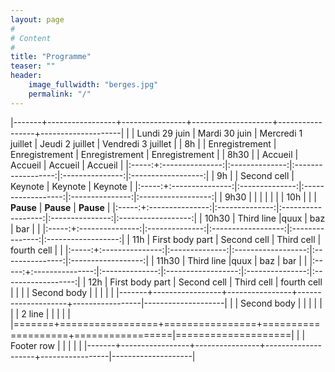 ```yaml
---
layout: page
#
# Content
#
title: "Programme"
teaser: ""
header:
    image_fullwidth: "berges.jpg"
    permalink: "/"
---
```


|-------+-----------------+----------------+--------------------+-----------------+--------------------|
|       | Lundi 29 juin   | Mardi 30 juin  | Mercredi 1 juillet | Jeudi 2 juillet | Vendredi 3 juillet |
| 8h    |                 | Enregistrement |    Enregistrement  | Enregistrement  | Enregistrement     |
| 8h30  |                 | Accueil        | Accueil            | Accueil         | Accueil            |
|:-----:+:---------------:|:--------------:|:------------------:|:---------------:|:------------------:|
| 9h    |                 | Second cell    |     Keynote        |     Keynote     |   Keynote          |
|:-----:+:---------------:|:--------------:|:------------------:|:---------------:|:------------------:|
| 9h30  |                 |                |              	|                 |                    |
| 10h   |                 |                |    **Pause**       | **Pause**       |   **Pause**        |
|:-----:+:---------------:|:--------------:|:------------------:|:---------------:|:------------------:|
| 10h30 | Third line      |quux            | baz                | bar             |                    |
|:-----:+:---------------:|:--------------:|:------------------:|:---------------:|:------------------:|
| 11h   | First body part | Second cell    |    Third cell      | fourth cell     |                    |
|:-----:+:---------------:|:--------------:|:------------------:|:---------------:|:------------------:|
| 11h30 | Third line      |quux            | baz                | bar             |                    |
|:-----:+:---------------:|:--------------:|:------------------:|:---------------:|:------------------:|
| 12h   | First body part | Second cell    |    Third cell      | fourth cell     |                    |
|       | Second body     |                |                    |                 |                    |
|-------+-----------------+----------------+--------------------+-----------------|--------------------|
|       | Second body     |                |                    |                 |                    |
|       | 2 line          |                |                    |                 |                    |
|=======+=================+================+====================+=================|====================|
|       | Footer row      |                |                    |                 |                    |
|-------+-----------------+----------------+--------------------+-----------------|--------------------|
